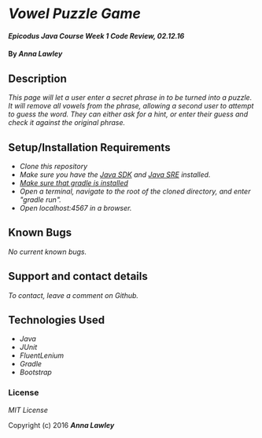 # _Vowel Puzzle Game_

#### _Epicodus Java Course Week 1 Code Review, 02.12.16_

#### By _**Anna Lawley**_

## Description

_This page will let a user enter a secret phrase in to be turned into a puzzle. It will remove all vowels from the phrase, allowing a second user to attempt to guess the word. They can either ask for a hint, or enter their guess and check it against the original phrase._

## Setup/Installation Requirements

* _Clone this repository_
* _Make sure you have the [Java SDK](http://www.oracle.com/technetwork/java/javase/downloads/jdk8-downloads-2133151.html) and [Java SRE](http://www.java.com/en/) installed._
* _[Make sure that gradle is installed](http://codetutr.com/2013/03/23/how-to-install-gradle/)_
* _Open a terminal, navigate to the root of the cloned directory, and enter "gradle run"._
* _Open localhost:4567 in a browser._

## Known Bugs

_No current known bugs._

## Support and contact details

_To contact, leave a comment on Github._

## Technologies Used

* _Java_
* _JUnit_
* _FluentLenium_
* _Gradle_
* _Bootstrap_

### License

*MIT License*

Copyright (c) 2016 **_Anna Lawley_**
